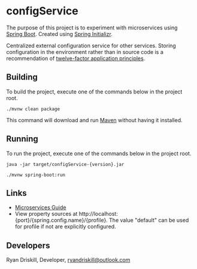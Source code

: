 # configService #

The purpose of this project is to experiment with microservices using [Spring Boot](https://projects.spring.io/spring-boot/).
Created using [Spring Initializr](https://start.spring.io/).

Centralized external configuration service for other services. Storing configuration in the environment
rather than in source code is a recommendation of [twelve-factor application principles](https://12factor.net/config).

## Building ##
To build the project, execute one of the commands below in the project root.

	./mvnw clean package
	
This command will download and run [Maven](https://maven.apache.org/) without having it installed.

## Running ##

To run the project, execute one of the commands below in the project root.

	java -jar target/configService-{version}.jar
	
	./mvnw spring-boot:run

## Links ##

* [Microservices Guide](https://github.com/rdriskill/docs/blob/master/microservices.md)
* View property sources at http://localhost:{port}/{spring.config.name}/{profile}. The value "default" can be used for profile if not are explicitly configured.


## Developers ##

Ryan Driskill, Developer, ryandriskill@outlook.com